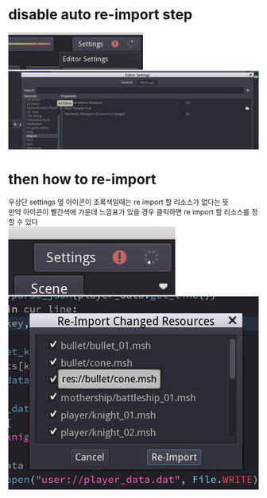 disable auto re-import step
============
![open_editor_setting](open_editor_setting.png)
![disable_reimport](disable_auto_reimport.png)

then how to re-import
============
우상단 settings 옆 아이콘이 초록색일때는 re import 할 리소스가 없다는 뜻  
만약 아이콘이 빨간색에 가운데 느낌표가 있을 경우 클릭하면 re import 할 리소스를 정할 수 있다  
![click_reimport](reimport_button.png)  
![choose_reimport](choose_reimport_resource.png)